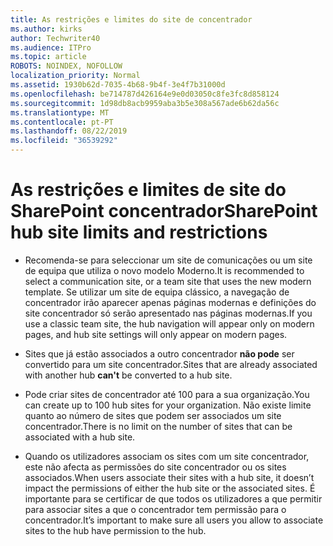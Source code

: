 ```yaml
---
title: As restrições e limites do site de concentrador
ms.author: kirks
author: Techwriter40
ms.audience: ITPro
ms.topic: article
ROBOTS: NOINDEX, NOFOLLOW
localization_priority: Normal
ms.assetid: 1930b62d-7035-4b68-9b4f-3e4f7b31000d
ms.openlocfilehash: be714787d426164e9e0d03050c8fe3fc8d858124
ms.sourcegitcommit: 1d98db8acb9959aba3b5e308a567ade6b62da56c
ms.translationtype: MT
ms.contentlocale: pt-PT
ms.lasthandoff: 08/22/2019
ms.locfileid: "36539292"
---
```

# <a name="sharepoint-hub-site-limits-and-restrictions"></a><span data-ttu-id="7c17b-102">As restrições e limites de site do SharePoint concentrador</span><span class="sxs-lookup"><span data-stu-id="7c17b-102">SharePoint hub site limits and restrictions</span></span>

- <span data-ttu-id="7c17b-103">Recomenda-se para seleccionar um site de comunicações ou um site de equipa que utiliza o novo modelo Moderno.</span><span class="sxs-lookup"><span data-stu-id="7c17b-103">It is recommended to select a communication site, or a team site that uses the new modern template.</span></span> <span data-ttu-id="7c17b-104">Se utilizar um site de equipa clássico, a navegação de concentrador irão aparecer apenas páginas modernas e definições do site concentrador só serão apresentado nas páginas modernas.</span><span class="sxs-lookup"><span data-stu-id="7c17b-104">If you use a classic team site, the hub navigation will appear only on modern pages, and hub site settings will only appear on modern pages.</span></span>

- <span data-ttu-id="7c17b-105">Sites que já estão associados a outro concentrador **não pode** ser convertido para um site concentrador.</span><span class="sxs-lookup"><span data-stu-id="7c17b-105">Sites that are already associated with another hub **can't** be converted to a hub site.</span></span>

- <span data-ttu-id="7c17b-106">Pode criar sites de concentrador até 100 para a sua organização.</span><span class="sxs-lookup"><span data-stu-id="7c17b-106">You can create up to 100 hub sites for your organization.</span></span> <span data-ttu-id="7c17b-107">Não existe limite quanto ao número de sites que podem ser associados um site concentrador.</span><span class="sxs-lookup"><span data-stu-id="7c17b-107">There is no limit on the number of sites that can be associated with a hub site.</span></span>

- <span data-ttu-id="7c17b-108">Quando os utilizadores associam os sites com um site concentrador, este não afecta as permissões do site concentrador ou os sites associados.</span><span class="sxs-lookup"><span data-stu-id="7c17b-108">When users associate their sites with a hub site, it doesn’t impact the permissions of either the hub site or the associated sites.</span></span> <span data-ttu-id="7c17b-109">É importante para se certificar de que todos os utilizadores a que permitir para associar sites a que o concentrador tem permissão para o concentrador.</span><span class="sxs-lookup"><span data-stu-id="7c17b-109">It’s important to make sure all users you allow to associate sites to the hub have permission to the hub.</span></span>

